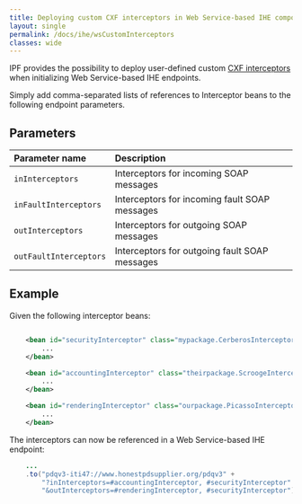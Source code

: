 ```yaml
---
title: Deploying custom CXF interceptors in Web Service-based IHE components
layout: single
permalink: /docs/ihe/wsCustomInterceptors
classes: wide
---
```


IPF provides the possibility to deploy user-defined custom [CXF interceptors] when initializing Web Service-based IHE endpoints.

Simply add comma-separated lists of references to Interceptor beans to the following endpoint parameters.

## Parameters

| Parameter name          | Description
|:------------------------|:---------------------------------------------
| `inInterceptors`        | Interceptors for incoming SOAP messages
| `inFaultInterceptors`   | Interceptors for incoming fault SOAP messages
| `outInterceptors`       | Interceptors for outgoing SOAP messages
| `outFaultInterceptors`  | Interceptors for outgoing fault SOAP messages


## Example

Given the following interceptor beans:

```xml

    <bean id="securityInterceptor" class="mypackage.CerberosInterceptor">
        ...
    </bean>

    <bean id="accountingInterceptor" class="theirpackage.ScroogeInterceptor">
        ...
    </bean>

    <bean id="renderingInterceptor" class="ourpackage.PicassoInterceptor">
        ...
    </bean>

```

The interceptors can now be referenced in a Web Service-based IHE endpoint:

```java
    ...
    .to("pdqv3-iti47://www.honestpdsupplier.org/pdqv3" +
        "?inInterceptors=#accountingInterceptor, #securityInterceptor" +
        "&outInterceptors=#renderingInterceptor, #securityInterceptor");
```

[CXF interceptors]: https://cxf.apache.org/docs/interceptors.html